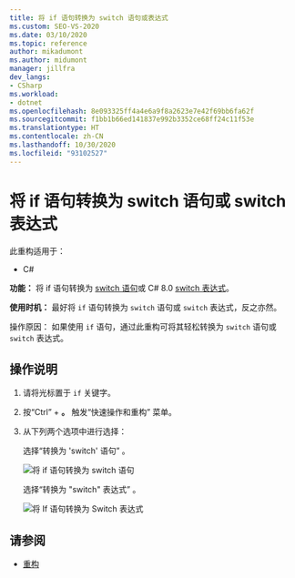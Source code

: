 ```yaml
---
title: 将 if 语句转换为 switch 语句或表达式
ms.custom: SEO-VS-2020
ms.date: 03/10/2020
ms.topic: reference
author: mikadumont
ms.author: midumont
manager: jillfra
dev_langs:
- CSharp
ms.workload:
- dotnet
ms.openlocfilehash: 8e093325ff4a4e6a9f8a2623e7e42f69bb6fa62f
ms.sourcegitcommit: f1bb1b66ed141837e992b3352ce68ff24c11f53e
ms.translationtype: HT
ms.contentlocale: zh-CN
ms.lasthandoff: 10/30/2020
ms.locfileid: "93102527"
---
```

# <a name="convert-if-statement-to-switch-statement-or-switch-expression"></a>将 if 语句转换为 switch 语句或 switch 表达式

此重构适用于：

- C#

**功能：** 将 if 语句转换为 [switch 语句](/dotnet/csharp/language-reference/keywords/switch)或 C# 8.0 [switch 表达式](/dotnet/csharp/whats-new/csharp-8#switch-expressions)。

**使用时机：** 最好将 `if` 语句转换为 `switch` 语句或 `switch` 表达式，反之亦然。

操作原因：  如果使用 `if` 语句，通过此重构可将其轻松转换为 `switch` 语句或 `switch` 表达式。

## <a name="how-to"></a>操作说明

1. 请将光标置于 `if` 关键字。
2. 按“Ctrl”  + **。** 触发“快速操作和重构”  菜单。
3. 从下列两个选项中进行选择：

    选择“转换为 'switch' 语句”  。

   ![将 if 语句转换为 switch 语句](media/convert-if-to-switch-statement.png)

    选择“转换为 "switch" 表达式”  。

    ![将 If 语句转换为 Switch 表达式](media/convert-if-to-switch-expression.png)

## <a name="see-also"></a>请参阅

- [重构](../refactoring-in-visual-studio.md)
